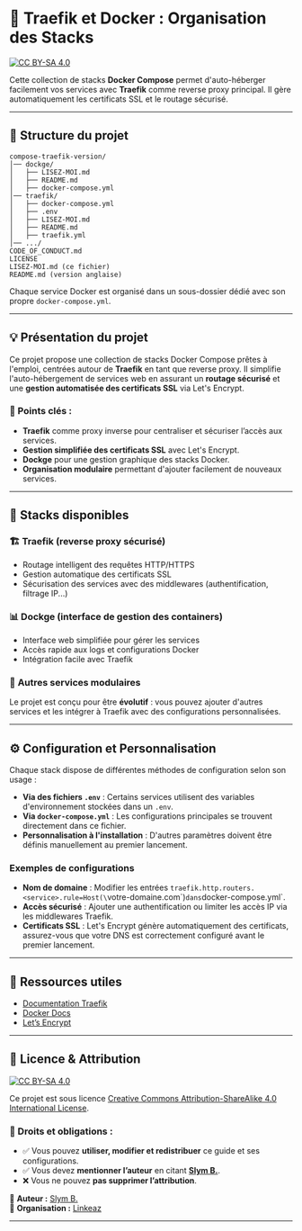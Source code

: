 # 📌 Traefik et Docker : Organisation des Stacks

[![CC BY-SA 4.0][cc-by-sa-image]][cc-by-sa]

Cette collection de stacks **Docker Compose** permet d'auto-héberger facilement vos services avec **Traefik** comme reverse proxy principal. Il gère automatiquement les certificats SSL et le routage sécurisé.

---

## 📂 Structure du projet

```
compose-traefik-version/
│── dockge/
│   ├── LISEZ-MOI.md
│   ├── README.md
│   ├── docker-compose.yml
│── traefik/
│   ├── docker-compose.yml
│   ├── .env
│   ├── LISEZ-MOI.md
│   ├── README.md
│   ├── traefik.yml
│── .../
CODE_OF_CONDUCT.md
LICENSE
LISEZ-MOI.md (ce fichier)
README.md (version anglaise)
```

Chaque service Docker est organisé dans un sous-dossier dédié avec son propre `docker-compose.yml`.

---

## 💡 Présentation du projet

Ce projet propose une collection de stacks Docker Compose prêtes à l'emploi, centrées autour de **Traefik** en tant que reverse proxy. Il simplifie l'auto-hébergement de services web en assurant un **routage sécurisé** et une **gestion automatisée des certificats SSL** via Let's Encrypt.

### 🔹 Points clés :
- **Traefik** comme proxy inverse pour centraliser et sécuriser l’accès aux services.
- **Gestion simplifiée des certificats SSL** avec Let's Encrypt.
- **Dockge** pour une gestion graphique des stacks Docker.
- **Organisation modulaire** permettant d'ajouter facilement de nouveaux services.

---

## 🔧 Stacks disponibles

### 🏗 **Traefik** (reverse proxy sécurisé)
- Routage intelligent des requêtes HTTP/HTTPS
- Gestion automatique des certificats SSL
- Sécurisation des services avec des middlewares (authentification, filtrage IP...)

### 📊 **Dockge** (interface de gestion des containers)
- Interface web simplifiée pour gérer les services
- Accès rapide aux logs et configurations Docker
- Intégration facile avec Traefik

### 🔄 **Autres services modulaires**
Le projet est conçu pour être **évolutif** : vous pouvez ajouter d'autres services et les intégrer à Traefik avec des configurations personnalisées.

---

## ⚙️ Configuration et Personnalisation

Chaque stack dispose de différentes méthodes de configuration selon son usage :

- **Via des fichiers `.env`** : Certains services utilisent des variables d'environnement stockées dans un `.env`.
- **Via `docker-compose.yml`** : Les configurations principales se trouvent directement dans ce fichier.
- **Personnalisation à l'installation** : D'autres paramètres doivent être définis manuellement au premier lancement.

### Exemples de configurations
- **Nom de domaine** : Modifier les entrées `traefik.http.routers.<service>.rule=Host(\`votre-domaine.com\`)` dans `docker-compose.yml`.
- **Accès sécurisé** : Ajouter une authentification ou limiter les accès IP via les middlewares Traefik.
- **Certificats SSL** : Let's Encrypt génère automatiquement des certificats, assurez-vous que votre DNS est correctement configuré avant le premier lancement.

---

## 📖 Ressources utiles

- [Documentation Traefik](https://doc.traefik.io/traefik/)
- [Docker Docs](https://docs.docker.com/)
- [Let’s Encrypt](https://letsencrypt.org/docs/)

---

## 📜 Licence & Attribution

[![CC BY-SA 4.0][cc-by-sa-shield]][cc-by-sa]

Ce projet est sous licence [Creative Commons Attribution-ShareAlike 4.0 International License][cc-by-sa].

### 🔹 Droits et obligations :
- ✅ Vous pouvez **utiliser, modifier et redistribuer** ce guide et ses configurations.
- ✅ Vous devez **mentionner l’auteur** en citant **[Slym B.](https://github.com/slym-b)**.
- ❌ Vous ne pouvez **pas supprimer l’attribution**.

📌 **Auteur :** [Slym B.](https://github.com/slym-b)  
📌 **Organisation :** [Linkeaz](https://github.com/linkeaz)  

[cc-by-sa]: http://creativecommons.org/licenses/by-sa/4.0/
[cc-by-sa-image]: https://licensebuttons.net/l/by-sa/4.0/88x31.png
[cc-by-sa-shield]: https://img.shields.io/badge/License-CC%20BY--SA%204.0-lightgrey.svg

---
